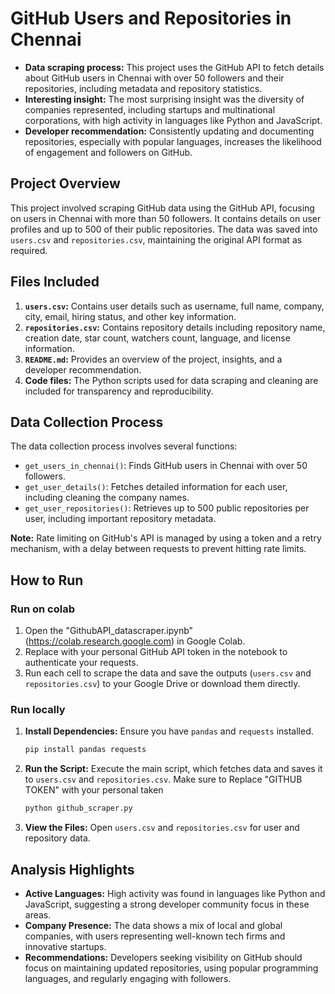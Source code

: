 
# GitHub Users and Repositories in Chennai

- **Data scraping process:** This project uses the GitHub API to fetch details about GitHub users in Chennai with over 50 followers and their repositories, including metadata and repository statistics.
- **Interesting insight:** The most surprising insight was the diversity of companies represented, including startups and multinational corporations, with high activity in languages like Python and JavaScript.
- **Developer recommendation:** Consistently updating and documenting repositories, especially with popular languages, increases the likelihood of engagement and followers on GitHub.

## Project Overview

This project involved scraping GitHub data using the GitHub API, focusing on users in Chennai with more than 50 followers. It contains details on user profiles and up to 500 of their public repositories. The data was saved into `users.csv` and `repositories.csv`, maintaining the original API format as required.

## Files Included

1. **`users.csv`:** Contains user details such as username, full name, company, city, email, hiring status, and other key information.
2. **`repositories.csv`:** Contains repository details including repository name, creation date, star count, watchers count, language, and license information.
3. **`README.md`:** Provides an overview of the project, insights, and a developer recommendation.
4. **Code files:** The Python scripts used for data scraping and cleaning are included for transparency and reproducibility.

## Data Collection Process

The data collection process involves several functions:
- `get_users_in_chennai()`: Finds GitHub users in Chennai with over 50 followers.
- `get_user_details()`: Fetches detailed information for each user, including cleaning the company names.
- `get_user_repositories()`: Retrieves up to 500 public repositories per user, including important repository metadata.

**Note:** Rate limiting on GitHub's API is managed by using a token and a retry mechanism, with a delay between requests to prevent hitting rate limits.

## How to Run

### Run on colab

   1. Open the "GithubAPI_datascraper.ipynb"(https://colab.research.google.com) in Google Colab. 
   2. Replace with your personal GitHub API token in the notebook to authenticate your requests.
   3. Run each cell to scrape the data and save the outputs (`users.csv` and `repositories.csv`) to your Google Drive or download them directly.

### Run locally

1. **Install Dependencies:** Ensure you have `pandas` and `requests` installed.
   ```bash
   pip install pandas requests
   ```

2. **Run the Script:** Execute the main script, which fetches data and saves it to `users.csv` and `repositories.csv`.
   Make sure to Replace "GITHUB TOKEN" with your personal taken

   ```bash
   python github_scraper.py
   ```

3. **View the Files:** Open `users.csv` and `repositories.csv` for user and repository data.

## Analysis Highlights

- **Active Languages:** High activity was found in languages like Python and JavaScript, suggesting a strong developer community focus in these areas.
- **Company Presence:** The data shows a mix of local and global companies, with users representing well-known tech firms and innovative startups.
- **Recommendations:** Developers seeking visibility on GitHub should focus on maintaining updated repositories, using popular programming languages, and regularly engaging with followers.

